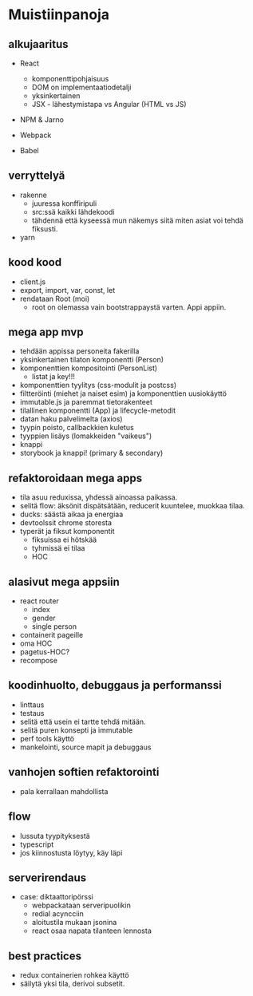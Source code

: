 # Muistiinpanoja

## alkujaaritus

* React
  * komponenttipohjaisuus
  * DOM on implementaatiodetalji
  * yksinkertainen
  * JSX - lähestymistapa vs Angular (HTML vs JS)

* NPM & Jarno
* Webpack
* Babel

## verryttelyä

* rakenne
  * juuressa konffiripuli
  * src:ssä kaikki lähdekoodi
  * tähdennä että kyseessä mun näkemys siitä miten asiat voi tehdä fiksusti.
* yarn

## kood kood

* client.js
* export, import, var, const, let
* rendataan Root (moi)
  * root on olemassa vain bootstrappaystä varten. Appi appiin.

## mega app mvp

* tehdään appissa personeita fakerilla
* yksinkertainen tilaton komponentti (Person)
* komponenttien kompositointi (PersonList)
  * listat ja key!!!
* komponenttien tyylitys (css-modulit ja postcss)
* filtteröinti (miehet ja naiset esim) ja komponenttien uusiokäyttö
* immutable.js ja paremmat tietorakenteet
* tilallinen komponentti (App) ja lifecycle-metodit
* datan haku palvelimelta (axios)
* tyypin poisto, callbackkien kuletus
* tyyppien lisäys (lomakkeiden "vaikeus")
* knappi
* storybook ja knappi! (primary & secondary)

## refaktoroidaan mega apps

* tila asuu reduxissa, yhdessä ainoassa paikassa.
* selitä flow: äksönit dispätsätään, reducerit kuuntelee, muokkaa tilaa.
* ducks: säästä aikaa ja energiaa
* devtoolssit chrome storesta
* typerät ja fiksut komponentit
  * fiksuissa ei hötskää
  * tyhmissä ei tilaa
  * HOC

## alasivut mega appsiin

* react router
  * index
  * gender
  * single person
* containerit pageille
* oma HOC
* pagetus-HOC?
* recompose

## koodinhuolto, debuggaus ja performanssi

* linttaus
* testaus
* selitä että usein ei tartte tehdä mitään.
* selitä puren konsepti ja immutable
* perf tools käyttö
* mankelointi, source mapit ja debuggaus

## vanhojen softien refaktorointi

* pala kerrallaan mahdollista

## flow

* lussuta tyypityksestä
* typescript
* jos kiinnostusta löytyy, käy läpi

## serverirendaus

* case: diktaattoripörssi
  * webpackataan serveripuolikin
  * redial acyncciin
  * aloitustila mukaan jsonina
  * react osaa napata tilanteen lennosta

## best practices

* redux containerien rohkea käyttö
* säilytä yksi tila, derivoi subsetit.
